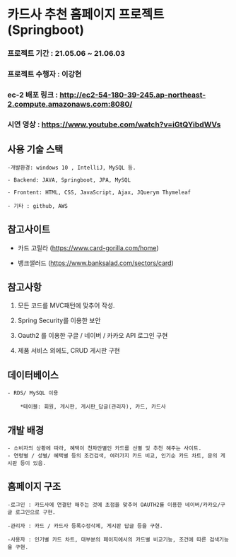 # 카드사 추천 홈페이지 프로젝트 (Springboot)

### 프로젝트 기간 : 21.05.06 ~ 21.06.03 

### 프로젝트 수행자 : 이강현

### ec-2 배포 링크 : http://ec2-54-180-39-245.ap-northeast-2.compute.amazonaws.com:8080/
      
### 시연 영상 : https://www.youtube.com/watch?v=iGtQYibdWVs

## 사용 기술 스택

	-개발환경: windows 10 , IntelliJ, MySQL 등.
	
	- Backend: JAVA, Springboot, JPA, MySQL
	
	- Frontent: HTML, CSS, JavaScript, Ajax, JQuerym Thymeleaf
	
	- 기타 : github, AWS
	
	


## 참고사이트

- 카드 고릴라 (https://www.card-gorilla.com/home)


- 뱅크샐러드 (https://www.banksalad.com/sectors/card)



## 참고사항

1. 모든 코드를 MVC패턴에 맞추어 작성.

2. Spring Security를 이용한 보안

3. Oauth2 를 이용한 구글 / 네이버 / 카카오 API 로그인 구현

4. 제품 서비스 외에도, CRUD 게시판 구현

## 데이터베이스
	
	- RDS/ MySQL 이용
		
		*테이블: 회원, 게시판, 게시판_답글(관리자), 카드, 카드사

## 개발 배경

	- 소비자의 상황에 따라, 혜택이 천차만별인 카드를 선별 및 추천 해주는 사이트.
	- 연령별 / 성별/ 혜택별 등의 조건검색, 여러가지 카드 비교, 인기순 카드 차트, 문의 게시판 등이 있음.
	
	
## 홈페이지 구조	
	
 	-로그인 : 카드사에 연결만 해주는 것에 초점을 맞추어 OAUTH2를 이용한 네이버/카카오/구글 로그인으로 구현.
	
	-관리자 : 카드 / 카드사 등록수정삭제, 게시판 답글 등을 구현.
	
	-사용자 : 인기별 카드 차트, 대부분의 페이지에서의 카드별 비교기능, 조건에 따른 검색기능을 구현.
	
	
	
